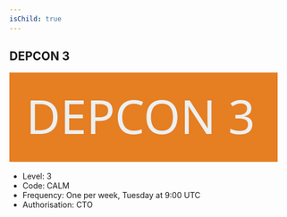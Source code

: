 ```yaml
---
isChild: true
---
```


## DEPCON 3

![image](images/depcon3.svg)

* Level: 3
* Code: CALM
* Frequency: One per week, Tuesday at 9:00 UTC
* Authorisation: CTO



